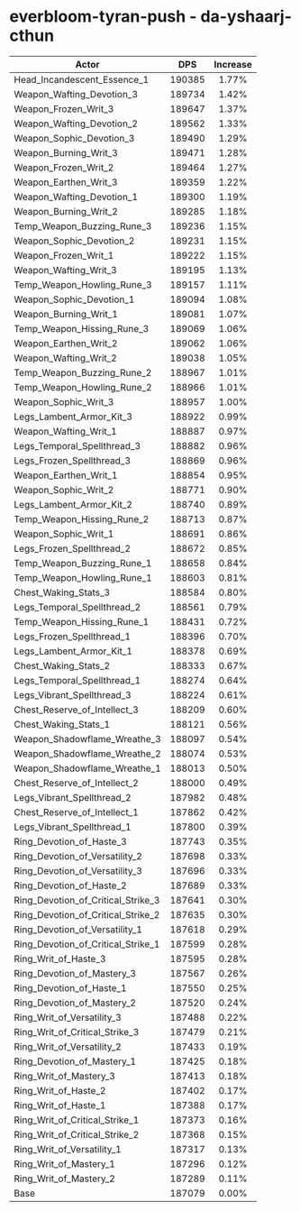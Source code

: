 # everbloom-tyran-push - da-yshaarj-cthun
| Actor | DPS | Increase |
|---|:---:|:---:|
|Head_Incandescent_Essence_1|190385|1.77%|
|Weapon_Wafting_Devotion_3|189734|1.42%|
|Weapon_Frozen_Writ_3|189647|1.37%|
|Weapon_Wafting_Devotion_2|189562|1.33%|
|Weapon_Sophic_Devotion_3|189490|1.29%|
|Weapon_Burning_Writ_3|189471|1.28%|
|Weapon_Frozen_Writ_2|189464|1.27%|
|Weapon_Earthen_Writ_3|189359|1.22%|
|Weapon_Wafting_Devotion_1|189300|1.19%|
|Weapon_Burning_Writ_2|189285|1.18%|
|Temp_Weapon_Buzzing_Rune_3|189236|1.15%|
|Weapon_Sophic_Devotion_2|189231|1.15%|
|Weapon_Frozen_Writ_1|189222|1.15%|
|Weapon_Wafting_Writ_3|189195|1.13%|
|Temp_Weapon_Howling_Rune_3|189157|1.11%|
|Weapon_Sophic_Devotion_1|189094|1.08%|
|Weapon_Burning_Writ_1|189081|1.07%|
|Temp_Weapon_Hissing_Rune_3|189069|1.06%|
|Weapon_Earthen_Writ_2|189062|1.06%|
|Weapon_Wafting_Writ_2|189038|1.05%|
|Temp_Weapon_Buzzing_Rune_2|188967|1.01%|
|Temp_Weapon_Howling_Rune_2|188966|1.01%|
|Weapon_Sophic_Writ_3|188957|1.00%|
|Legs_Lambent_Armor_Kit_3|188922|0.99%|
|Weapon_Wafting_Writ_1|188887|0.97%|
|Legs_Temporal_Spellthread_3|188882|0.96%|
|Legs_Frozen_Spellthread_3|188869|0.96%|
|Weapon_Earthen_Writ_1|188854|0.95%|
|Weapon_Sophic_Writ_2|188771|0.90%|
|Legs_Lambent_Armor_Kit_2|188740|0.89%|
|Temp_Weapon_Hissing_Rune_2|188713|0.87%|
|Weapon_Sophic_Writ_1|188691|0.86%|
|Legs_Frozen_Spellthread_2|188672|0.85%|
|Temp_Weapon_Buzzing_Rune_1|188658|0.84%|
|Temp_Weapon_Howling_Rune_1|188603|0.81%|
|Chest_Waking_Stats_3|188584|0.80%|
|Legs_Temporal_Spellthread_2|188561|0.79%|
|Temp_Weapon_Hissing_Rune_1|188431|0.72%|
|Legs_Frozen_Spellthread_1|188396|0.70%|
|Legs_Lambent_Armor_Kit_1|188378|0.69%|
|Chest_Waking_Stats_2|188333|0.67%|
|Legs_Temporal_Spellthread_1|188274|0.64%|
|Legs_Vibrant_Spellthread_3|188224|0.61%|
|Chest_Reserve_of_Intellect_3|188209|0.60%|
|Chest_Waking_Stats_1|188121|0.56%|
|Weapon_Shadowflame_Wreathe_3|188097|0.54%|
|Weapon_Shadowflame_Wreathe_2|188074|0.53%|
|Weapon_Shadowflame_Wreathe_1|188013|0.50%|
|Chest_Reserve_of_Intellect_2|188000|0.49%|
|Legs_Vibrant_Spellthread_2|187982|0.48%|
|Chest_Reserve_of_Intellect_1|187862|0.42%|
|Legs_Vibrant_Spellthread_1|187800|0.39%|
|Ring_Devotion_of_Haste_3|187743|0.35%|
|Ring_Devotion_of_Versatility_2|187698|0.33%|
|Ring_Devotion_of_Versatility_3|187696|0.33%|
|Ring_Devotion_of_Haste_2|187689|0.33%|
|Ring_Devotion_of_Critical_Strike_3|187641|0.30%|
|Ring_Devotion_of_Critical_Strike_2|187635|0.30%|
|Ring_Devotion_of_Versatility_1|187618|0.29%|
|Ring_Devotion_of_Critical_Strike_1|187599|0.28%|
|Ring_Writ_of_Haste_3|187595|0.28%|
|Ring_Devotion_of_Mastery_3|187567|0.26%|
|Ring_Devotion_of_Haste_1|187550|0.25%|
|Ring_Devotion_of_Mastery_2|187520|0.24%|
|Ring_Writ_of_Versatility_3|187488|0.22%|
|Ring_Writ_of_Critical_Strike_3|187479|0.21%|
|Ring_Writ_of_Versatility_2|187433|0.19%|
|Ring_Devotion_of_Mastery_1|187425|0.18%|
|Ring_Writ_of_Mastery_3|187413|0.18%|
|Ring_Writ_of_Haste_2|187402|0.17%|
|Ring_Writ_of_Haste_1|187388|0.17%|
|Ring_Writ_of_Critical_Strike_1|187373|0.16%|
|Ring_Writ_of_Critical_Strike_2|187368|0.15%|
|Ring_Writ_of_Versatility_1|187317|0.13%|
|Ring_Writ_of_Mastery_1|187296|0.12%|
|Ring_Writ_of_Mastery_2|187289|0.11%|
|Base|187079|0.00%|

